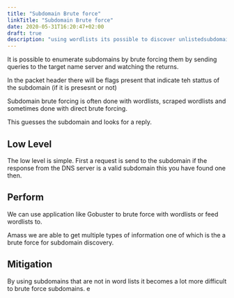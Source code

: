 ```yaml
---
title: "Subdomain Brute force"
linkTitle: "Subdomain Brute force"
date: 2020-05-31T16:20:47+02:00
draft: true
description: "using wordlists its possible to discover unlistedsubdomains." 
---
```

It is possible to enumerate subdomains by brute forcing them by sending queries to the target name server and watching the  returns.

In the packet header there will be flags present that indicate teh stattus of the subdomain (if it is presesnt or not)

Subdomain brute forcing is often done with wordlists, scraped wordlists and sometimes done with direct brute forcing. 

This guesses the subdomain and looks for a reply.

## Low Level

The low level is simple. First a request is send to the subdomain if the response from the DNS server is a valid subdomain this you have found one then.

## Perform
We can use application like Gobuster to brute force with wordlists or feed wordlists to.

Amass we are able to get multiple types of information one of which is the a brute force for subdomain discovery.

## Mitigation
By using subdomains that are not in word lists it becomes a lot more difficult to brute force subdomains. e
